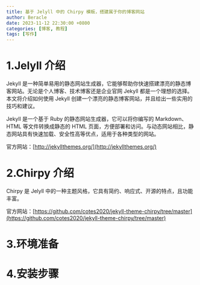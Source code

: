 ```yaml
---
title: 基于 Jelyll 中的 Chirpy 模板，搭建属于你的博客网站
author: Beracle
date: 2023-11-12 22:30:00 +0800
categories: [博客, 教程]
tags: [写作]
---
```


# 1.Jelyll 介绍
Jekyll 是一种简单易用的静态网站生成器，它能够帮助你快速搭建漂亮的静态博客网站。无论是个人博客、技术博客还是企业官网 Jekyll 都是一个理想的选择。本文将介绍如何使用 Jekyll 创建一个漂亮的静态博客网站，并且给出一些实用的技巧和建议。

Jekyll 是一个基于 Ruby 的静态网站生成器，它可以将你编写的 Markdown、HTML 等文件转换成静态的 HTML 页面，方便部署和访问。与动态网站相比，静态网站具有快速加载、安全性高等优点，适用于各种类型的网站。

官方网站：[http://jekyllthemes.org/](http://jekyllthemes.org/)

# 2.Chirpy 介绍

Chirpy 是 Jelyll 中的一种主题风格，它具有简约、响应式、开源的特点，且功能丰富。

官方网站：[https://github.com/cotes2020/jekyll-theme-chirpy/tree/master](https://github.com/cotes2020/jekyll-theme-chirpy/tree/master)

# 3.环境准备


# 4.安装步骤